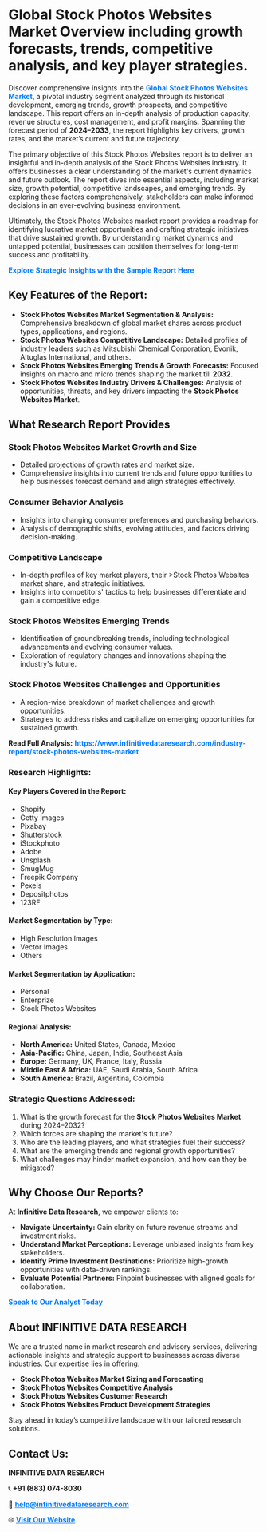 <h1>Global Stock Photos Websites Market Overview including growth forecasts, trends, competitive analysis, and key player strategies.</h1>
<p>
Discover comprehensive insights into the 
<a href="https://www.infinitivedataresearch.com/industry-report/stock-photos-websites-market" rel="dofollow" style="color: #007BFF; text-decoration: none;"><strong>Global Stock Photos Websites Market</strong></a>, a pivotal industry segment analyzed through its historical development, emerging trends, growth prospects, and competitive landscape. This report offers an in-depth analysis of production capacity, revenue structures, cost management, and profit margins. Spanning the forecast period of <strong>2024–2033</strong>, the report highlights key drivers, growth rates, and the market’s current and future trajectory.
</p>
<p>
The primary objective of this Stock Photos Websites report is to deliver an insightful and in-depth analysis of the Stock Photos Websites industry. It offers businesses a clear understanding of the market's current dynamics and future outlook. The report dives into essential aspects, including market size, growth potential, competitive landscapes, and emerging trends. By exploring these factors comprehensively, stakeholders can make informed decisions in an ever-evolving business environment.
</p>
<p>
Ultimately, the Stock Photos Websites market report provides a roadmap for identifying lucrative market opportunities and crafting strategic initiatives that drive sustained growth. By understanding market dynamics and untapped potential, businesses can position themselves for long-term success and profitability.
</p>
<p>
<a href="https://www.infinitivedataresearch.com/request-sample/reportId=110910" style="color: #007BFF; text-decoration: none;"><strong>Explore Strategic Insights with the Sample Report Here</strong></a>
</p>

<h2>Key Features of the Report:</h2>
<ul>
<li><strong>Stock Photos Websites Market Segmentation & Analysis:</strong> Comprehensive breakdown of global market shares across product types, applications, and regions.</li>
<li><strong>Stock Photos Websites Competitive Landscape:</strong> Detailed profiles of industry leaders such as Mitsubishi Chemical Corporation, Evonik, Altuglas International, and others.</li>
<li><strong>Stock Photos Websites Emerging Trends & Growth Forecasts:</strong> Focused insights on macro and micro trends shaping the market till <strong>2032</strong>.</li>
<li><strong>Stock Photos Websites Industry Drivers & Challenges:</strong> Analysis of opportunities, threats, and key drivers impacting the <strong>Stock Photos Websites Market</strong>.</li>
</ul>

<h2>What Research Report Provides</h2>
<h3>Stock Photos Websites Market Growth and Size</h3>
<ul>
<li>Detailed projections of growth rates and market size.</li>
<li>Comprehensive insights into current trends and future opportunities to help businesses forecast demand and align strategies effectively.</li>
</ul>

<h3>Consumer Behavior Analysis</h3>
<ul>
<li>Insights into changing consumer preferences and purchasing behaviors.</li>
<li>Analysis of demographic shifts, evolving attitudes, and factors driving decision-making.</li>
</ul>

<h3>Competitive Landscape</h3>
<ul>
<li>In-depth profiles of key market players, their >Stock Photos Websites market share, and strategic initiatives.</li>
<li>Insights into competitors' tactics to help businesses differentiate and gain a competitive edge.</li>
</ul>

<h3>Stock Photos Websites Emerging Trends</h3>
<ul>
<li>Identification of groundbreaking trends, including technological advancements and evolving consumer values.</li>
<li>Exploration of regulatory changes and innovations shaping the industry's future.</li>
</ul>

<h3>Stock Photos Websites Challenges and Opportunities</h3>
<ul>
<li>A region-wise breakdown of market challenges and growth opportunities.</li>
<li>Strategies to address risks and capitalize on emerging opportunities for sustained growth.</li>
</ul>
<p><strong>Read Full Analysis:</strong> <a href="https://www.infinitivedataresearch.com/industry-report/stock-photos-websites-market" rel="dofollow" style="color: #007BFF; text-decoration: none;"><strong>https://www.infinitivedataresearch.com/industry-report/stock-photos-websites-market</strong></a></p>
<h3>Research Highlights:</h3>
<h4>Key Players Covered in the Report:</h4>
<ul><li>Shopify</li><li>Getty Images</li><li>Pixabay</li><li>Shutterstock</li><li>iStockphoto</li><li>Adobe</li><li>Unsplash</li><li>SmugMug</li><li>Freepik Company</li><li>Pexels</li><li>Depositphotos</li><li>123RF</li></ul>
<h4>Market Segmentation by Type:</h4>
<ul><li>High Resolution Images</li><li>Vector Images</li><li>Others</li></ul>
<h4>Market Segmentation by Application:</h4>
<ul><li>Personal</li><li>Enterprize</li><li>Stock Photos Websites</li></ul>

<h4>Regional Analysis:</h4>
<ul>
<li><strong>North America:</strong> United States, Canada, Mexico</li>
<li><strong>Asia-Pacific:</strong> China, Japan, India, Southeast Asia</li>
<li><strong>Europe:</strong> Germany, UK, France, Italy, Russia</li>
<li><strong>Middle East & Africa:</strong> UAE, Saudi Arabia, South Africa</li>
<li><strong>South America:</strong> Brazil, Argentina, Colombia</li>
</ul>

<h3>Strategic Questions Addressed:</h3>
<ol>
<li>What is the growth forecast for the <strong>Stock Photos Websites Market</strong> during 2024–2032?</li>
<li>Which forces are shaping the market's future?</li>
<li>Who are the leading players, and what strategies fuel their success?</li>
<li>What are the emerging trends and regional growth opportunities?</li>
<li>What challenges may hinder market expansion, and how can they be mitigated?</li>
</ol>

<h2>Why Choose Our Reports?</h2>
<p>At <strong>Infinitive Data Research</strong>, we empower clients to:</p>
<ul>
<li><strong>Navigate Uncertainty:</strong> Gain clarity on future revenue streams and investment risks.</li>
<li><strong>Understand Market Perceptions:</strong> Leverage unbiased insights from key stakeholders.</li>
<li><strong>Identify Prime Investment Destinations:</strong> Prioritize high-growth opportunities with data-driven rankings.</li>
<li><strong>Evaluate Potential Partners:</strong> Pinpoint businesses with aligned goals for collaboration.</li>
</ul>
<p><a href="https://www.infinitivedataresearch.com/industry-report/stock-photos-websites-market" rel="dofollow" style="color: #007BFF; text-decoration: none;"><strong>Speak to Our Analyst Today</strong></a></p>

<h2>About INFINITIVE DATA RESEARCH</h2>
<p>We are a trusted name in market research and advisory services, delivering actionable insights and strategic support to businesses across diverse industries. Our expertise lies in offering:</p>
<ul>
<li><strong>Stock Photos Websites Market Sizing and Forecasting</strong></li>
<li><strong>Stock Photos Websites Competitive Analysis</strong></li>
<li><strong>Stock Photos Websites Customer Research</strong></li>
<li><strong>Stock Photos Websites Product Development Strategies</strong></li>
</ul>
<p>Stay ahead in today’s competitive landscape with our tailored research solutions.</p>

<h2>Contact Us:</h2>
<p><strong>INFINITIVE DATA RESEARCH</strong></p>
<p>📞 <strong>+91 (883) 074-8030</strong></p>
<p>📧 <strong><a href="mailto:help@infinitivedataresearch.com" style="color: #007BFF;">help@infinitivedataresearch.com</a></strong></p>
<p>🌐 <strong><a href="https://www.infinitivedataresearch.com" rel="dofollow" style="color: #007BFF;">Visit Our Website</a></strong></p>